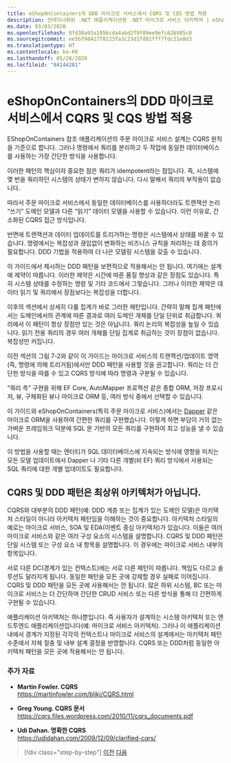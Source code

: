 ```yaml
---
title: eShopOnContainers의 DDD 마이크로 서비스에서 CQRS 및 CQS 방법 적용
description: 컨테이너화된 .NET 애플리케이션용 .NET 마이크로 서비스 아키텍처 | eShopOnContainers의 주문 마이크로 서비스에서 CQRS가 구현되는 방식을 이해합니다.
ms.date: 03/03/2020
ms.openlocfilehash: 0fd38a93a1056cda4abd2f9f89ee9efc626985c8
ms.sourcegitcommit: ee5b798427f81237a3c23d1fd81fff7fdc21e8d3
ms.translationtype: HT
ms.contentlocale: ko-KR
ms.lasthandoff: 05/28/2020
ms.locfileid: "84144281"
---
```

# <a name="apply-cqrs-and-cqs-approaches-in-a-ddd-microservice-in-eshoponcontainers"></a>eShopOnContainers의 DDD 마이크로 서비스에서 CQRS 및 CQS 방법 적용

EShopOnContainers 참조 애플리케이션의 주문 마이크로 서비스 설계는 CQRS 원칙을 기준으로 합니다. 그러나 명령에서 쿼리를 분리하고 두 작업에 동일한 데이터베이스를 사용하는 가장 간단한 방식을 사용합니다.

이러한 패턴의 핵심이자 중요한 점은 쿼리가 idempotent라는 점입니다. 즉, 시스템에 몇 번을 쿼리하던 시스템의 상태가 변하지 않습니다. 다시 말해서 쿼리의 부작용이 없습니다.

따라서 주문 마이크로 서비스에서 동일한 데이터베이스를 사용하더라도 트랜잭션 논리 “쓰기” 도메인 모델과 다른 “읽기” 데이터 모델을 사용할 수 있습니다. 이런 이유로, 간소화된 CQRS 접근 방식입니다.

반면에 트랜잭션과 데이터 업데이트를 트리거하는 명령은 시스템에서 상태를 바꿀 수 있습니다. 명령에서는 복잡성과 끊임없이 변화하는 비즈니스 규칙을 처리하는 데 중의가 필요합니다. DDD 기법을 적용하여 더 나은 모델링 시스템을 갖출 수 있습니다.

이 가이드에서 제시하는 DDD 패턴을 보편적으로 적용해서는 안 됩니다. 여기에는 설계에 제약이 따릅니다. 이러한 제약은 시간에 따른 품질 향상과 같은 장점도 있습니다. 특히 시스템 상태를 수정하는 명령 및 기타 코드에서 그렇습니다. 그러나 이러한 제약은 데이터 읽기 및 쿼리에서 장점보다는 복잡성을 더합니다.

이후의 섹션에서 상세히 다룰 집계가 바로 그러한 패턴입니다. 간략히 말해 집계 패턴에서는 도메인에서의 관계에 따른 결과로 여러 도메인 개체를 단일 단위로 취급합니다. 쿼리에서 이 패턴이 항상 장점만 있는 것은 아닙니다. 쿼리 논리의 복잡성을 높일 수 있습니다. 읽기 전용 쿼리의 경우 여러 개체를 단일 집계로 취급하는 것이 장점이 없습니다. 복잡성만 커집니다.

이전 섹션의 그림 7-2와 같이 이 가이드는 마이크로 서비스의 트랜잭션/업데이트 영역(즉, 명령에 의해 트리거됨)에서만 DDD 패턴을 사용할 것을 권고합니다. 쿼리는 더 간단한 방식을 따를 수 있고 CQRS 방식에 따라 명령과 구분될 수 있습니다.

“쿼리 측” 구현을 위해 EF Core, AutoMapper 프로젝션 같은 종합 ORM, 저장 프로시저, 뷰, 구체화된 뷰나 마이크로 ORM 등, 여러 방식 중에서 선택할 수 있습니다.

이 가이드와 eShopOnContainers(특히 주문 마이크로 서비스)에서는 [Dapper](https://github.com/StackExchange/dapper-dot-net) 같은 마이크로 ORM을 사용하여 간편한 쿼리를 구현했습니다. 이렇게 하면 부담이 거의 없는 가벼운 프레임워크 덕분에 SQL 문 기반의 모든 쿼리를 구현하여 최고 성능을 낼 수 있습니다.

이 방법을 사용할 때는 엔터티가 SQL 데이터베이스에 지속되는 방식에 영향을 미치는 모든 모델 업데이트에서 Dapper 나 기타 다른 개별(비 EF) 쿼리 방식에서 사용되는 SQL 쿼리에 대한 개별 업데이트도 필요합니다.

## <a name="cqrs-and-ddd-patterns-are-not-top-level-architectures"></a>CQRS 및 DDD 패턴은 최상위 아키텍처가 아닙니다.

CQRS와 대부분의 DDD 패턴(예: DDD 계층 또는 집계가 있는 도메인 모델)은 아키텍처 스타일이 아니라 아키텍처 패턴임을 이해하는 것이 중요합니다. 아키텍처 스타일의 예로는 마이크로 서비스, SOA 및 EDA(이벤트 중심 아키텍처)가 있습니다. 이들은 여러 마이크로 서비스와 같은 여러 구성 요소의 시스템을 설명합니다. CQRS 및 DDD 패턴은 단일 시스템 또는 구성 요소 내 항목을 설명합니다. 이 경우에는 마이크로 서비스 내부의 항목입니다.

서로 다른 DC(경계가 있는 컨텍스트)에는 서로 다른 패턴이 따릅니다. 책임도 다르고 솔루션도 달라지게 됩니다. 동일한 패턴을 모든 곳에 강제할 경우 실패로 이어집니다. CQRS 및 DDD 패턴을 모든 곳에 사용해서는 안 됩니다. 많은 하위 시스템, BC 또는 마이크로 서비스는 더 간단하며 간단한 CRUD 서비스 또는 다른 방식을 통해 더 간편하게 구현될 수 있습니다.

애플리케이션 아키텍처는 하나뿐입니다. 즉 사용자가 설계하는 시스템 아키텍처 또는 엔드투엔드 애플리케이션입니다(예: 마이크로 서비스 아키텍처). 그러나 이 애플리케이션 내에서 경계가 지정된 각각의 컨텍스트나 마이크로 서비스의 설계에서는 아키텍처 패턴 수준에서 자체 절충 및 내부 설계 결정을 반영합니다. CQRS 또는 DDD처럼 동일한 아키텍처 패턴을 모든 곳에 적용해서는 안 됩니다.

### <a name="additional-resources"></a>추가 자료

- **Martin Fowler. CQRS** \
  <https://martinfowler.com/bliki/CQRS.html>

- **Greg Young. CQRS 문서** \
  <https://cqrs.files.wordpress.com/2010/11/cqrs_documents.pdf>

- **Udi Dahan. 명확한 CQRS** \
  <https://udidahan.com/2009/12/09/clarified-cqrs/>

>[!div class="step-by-step"]
>[이전](apply-simplified-microservice-cqrs-ddd-patterns.md)
>[다음](cqrs-microservice-reads.md)
